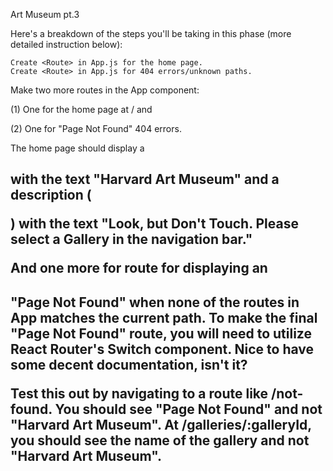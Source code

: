 Art Museum pt.3

Here's a breakdown of the steps you'll be taking in this phase (more detailed instruction below):

    Create <Route> in App.js for the home page.
    Create <Route> in App.js for 404 errors/unknown paths.

Make two more routes in the App component:

(1) One for the home page at / and

(2) One for "Page Not Found" 404 errors.

The home page should display a <h2> with the text "Harvard Art Museum" and a description (<p>) with the text "Look, but Don't Touch. Please select a Gallery in the navigation bar."

And one more for route for displaying an <h2> "Page Not Found" when none of the routes in App matches the current path. To make the final "Page Not Found" route, you will need to utilize React Router's Switch component. Nice to have some decent documentation, isn't it?

Test this out by navigating to a route like /not-found. You should see "Page Not Found" and not "Harvard Art Museum". At /galleries/:galleryId, you should see the name of the gallery and not "Harvard Art Museum".
